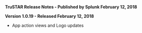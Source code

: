 **TruSTAR Release Notes - Published by Splunk February 12, 2018**


**Version 1.0.19 - Released February 12, 2018**

* App action views and Logo updates
